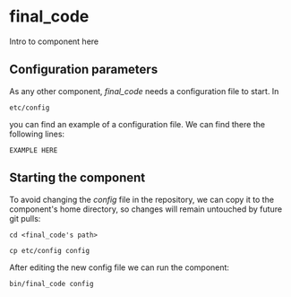 # final_code
Intro to component here


## Configuration parameters
As any other component, *final_code* needs a configuration file to start. In
```
etc/config
```
you can find an example of a configuration file. We can find there the following lines:
```
EXAMPLE HERE
```

## Starting the component
To avoid changing the *config* file in the repository, we can copy it to the component's home directory, so changes will remain untouched by future git pulls:

```
cd <final_code's path> 
```
```
cp etc/config config
```

After editing the new config file we can run the component:

```
bin/final_code config
```
